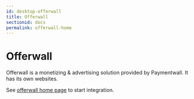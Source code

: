 ```yaml
---
id: desktop-offerwall
title: Offerwall
sectionid: docs
permalink: offerwall-home
---
```


# Offerwall

Offerwall is a monetizing & advertising solution provided by Paymentwall. It has its own websites.

See [offerwall home page](http://www.offerwall.com/) to start integration.